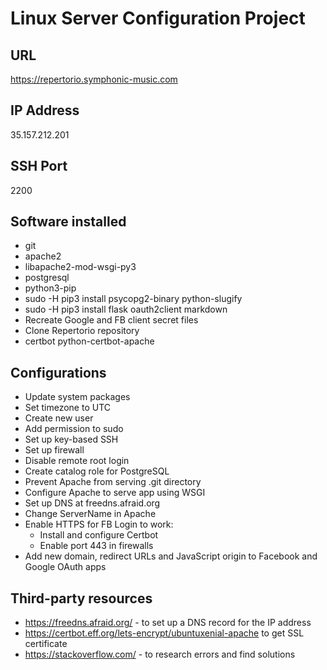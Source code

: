 # Linux Server Configuration Project

## URL

https://repertorio.symphonic-music.com

## IP Address

35.157.212.201

## SSH Port

2200

## Software installed

- git
- apache2
- libapache2-mod-wsgi-py3
- postgresql
- python3-pip
- sudo -H pip3 install psycopg2-binary python-slugify
- sudo -H pip3 install flask oauth2client markdown
- Recreate Google and FB client secret files
- Clone Repertorio repository
- certbot python-certbot-apache

## Configurations

- Update system packages
- Set timezone to UTC
- Create new user
- Add permission to sudo
- Set up key-based SSH
- Set up firewall
- Disable remote root login
- Create catalog role for PostgreSQL
- Prevent Apache from serving .git directory
- Configure Apache to serve app using WSGI
- Set up DNS at freedns.afraid.org
- Change ServerName in Apache 
- Enable HTTPS for FB Login to work:
	- Install and configure Certbot
	- Enable port 443 in firewalls
- Add new domain, redirect URLs and JavaScript origin to Facebook and Google OAuth apps

## Third-party resources

- https://freedns.afraid.org/ - to set up a DNS record for the IP address
- https://certbot.eff.org/lets-encrypt/ubuntuxenial-apache to get SSL certificate
- https://stackoverflow.com/ - to research errors and find solutions
